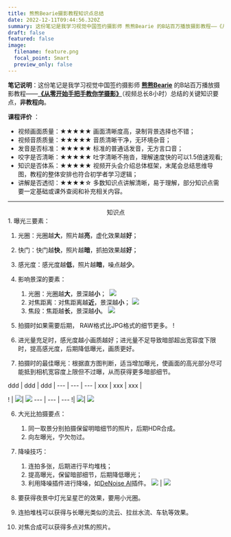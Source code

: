 ```yaml
---
title: 熊熊Bearie摄影教程知识点总结
date: 2022-12-11T09:44:56.320Z
summary: 这份笔记是我学习视觉中国签约摄影师 熊熊Bearie 的B站百万播放摄影教程——《从零开始手把手教你学摄影》（视频总长8小时）总结的关键知识要点，非教程向。
draft: false
featured: false
image:
  filename: feature.png
  focal_point: Smart
  preview_only: false
---
```

**笔记说明**：这份笔记是我学习视觉中国签约摄影师 **[熊熊Bearie](https://space.bilibili.com/96625571)** 的B站百万播放摄影教程——**[《从零开始手把手教你学摄影》](https://www.bilibili.com/video/BV1pv411H78e?p=1)**（视频总长8小时）总结的关键知识要点，**非教程向**。

**课程评价** ：

* 视频画面质量：★★★★★ 画面清晰度高，录制背景选择也不错；
* 视频音质质量：★★★★★ 音质清晰干净，无环境杂音；
* 发音是否标准：★★★★★ 标准的普通话发音，无方言口音；
* 咬字是否清晰：★★★★★ 吐字清晰不拖沓，理解速度快的可以1.5倍速观看;
* 知识是否体系：★★★★★ 视频开头会介绍总体框架，末尾会总结思维导图，教程的整体安排也符合初学者学习逻辑；
* 讲解是否透彻：★★★★☆ 多数知识点讲解清晰，易于理解，部分知识点需要一定基础或课外查阅和补充相关内容。

- - -
<center>知识点</center>
1. 曝光三要素：

   1. 光圈：光圈越**大**，照片越**亮**，虚化效果越**好**；
   2. 快门：快门越**快**，照片越**暗**，抓拍效果越**好**；
   3. 感光度：感光度越**低**，照片越**暗**，噪点越**少**。
2. 影响景深的要素：

   1. 光圈：光圈越**大**，景深越**小**；
 ﻿  ![](js_gq.jpg)
   2. 对焦距离：对焦距离越**近**，景深越**小**；
 ﻿  ![](js_wj.jpg)
   3. 焦段：焦距越**长**，景深越**小**。
   ![](js_jd.jpg)
3. 拍摄时如果需要后期， RAW格式比JPG格式的细节更多。
!﻿[](rawandjpg.jpg)
4. 进光量充足时，感光度越小画质越好；进光量不足导致暗部超出宽容度下限时，提高感光度，后期降低曝光，画质更好。
5. 拍摄时的最佳曝光：根据直方图判断，适当增加曝光，使画面的高光部分尽可能抵到相机宽容度上限但不过曝，从而获得更多暗部细节。

d﻿dd | ddd | ddd |
-﻿-- | --- | --- |
x﻿xx | xxx | xxx |


 !﻿[](zuobaoguang_h.jpg) | ![](zhengquebaoguang_h.jpg)| ![](youbaoguang_h.jpg)
-﻿-- | --- | ---
!﻿[](zuobaoguang.jpg)| ![](zhengquebaoguang.jpg)| ![](youbaoguang.jpg)

6. 大光比拍摄要点：

   1. 同一取景分别拍摄保留明暗细节的照片，后期HDR合成。
   2. 向左曝光，宁欠勿过。
7. 降噪技巧：

   1. 连拍多张，后期进行平均堆栈；
   2. 提高曝光，保留暗部细节，后期降低曝光；
   3. 利用降噪插件进行降噪，如[DeNoise AI](https://www.topazlabs.com/denoise-ai)插件。
      ![](denoise_ai_before.jpg) | ![](denoise_ai_after.jpg)
8. 要获得夜景中灯光呈星芒的效果，要用小光圈。
9. 连拍堆栈可以获得与长曝光类似的流云、拉丝水流、车轨等效果。
10. 对焦合成可以获得多点对焦的照片。